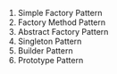 1. Simple Factory Pattern
2. Factory Method Pattern
3. Abstract Factory Pattern
4. Singleton Pattern
5. Builder Pattern
6. Prototype Pattern 
